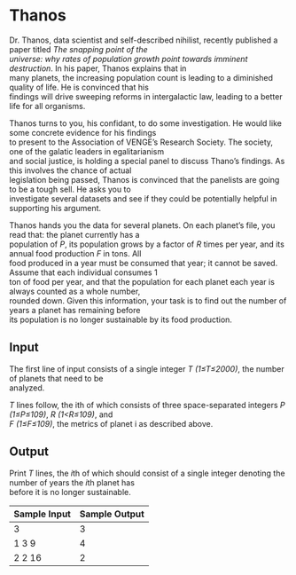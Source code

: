 # Thanos

Dr. Thanos, data scientist and self-described nihilist, recently published a paper titled *The snapping point of the\
universe: why rates of population growth point towards imminent destruction*. In his paper, Thanos explains that in\
many planets, the increasing population count is leading to a diminished quality of life. He is convinced that his\
findings will drive sweeping reforms in intergalactic law, leading to a better life for all organisms.

Thanos turns to you, his confidant, to do some investigation. He would like some concrete evidence for his findings\
to present to the Association of VENGE’s Research Society. The society, one of the galatic leaders in egalitarianism\
and social justice, is holding a special panel to discuss Thano’s findings. As this involves the chance of actual\
legislation being passed, Thanos is convinced that the panelists are going to be a tough sell. He asks you to\
investigate several datasets and see if they could be potentially helpful in supporting his argument.

Thanos hands you the data for several planets. On each planet’s file, you read that: the planet currently has a\
population of *P*, its population grows by a factor of *R* times per year, and its annual food production *F* in tons. All\
food produced in a year must be consumed that year; it cannot be saved. Assume that each individual consumes 1\
ton of food per year, and that the population for each planet each year is always counted as a whole number,\
rounded down. Given this information, your task is to find out the number of years a planet has remaining before\
its population is no longer sustainable by its food production.

## Input

The first line of input consists of a single integer *T (1≤T≤2000)*, the number of planets that need to be\
analyzed.

*T* lines follow, the ith of which consists of three space-separated integers *P (1≤P≤109)*, *R (1<R≤109)*, and\
*F (1≤F≤109)*, the metrics of planet i as described above.

## Output

Print *T* lines, the *i*th of which should consist of a single integer denoting the number of years the *i*th planet has\
before it is no longer sustainable.

| Sample Input | Sample Output |
| ---          | ---           |
| 3            | 3             |
| 1 3 9        | 4             |
| 2 2 16       | 2             |